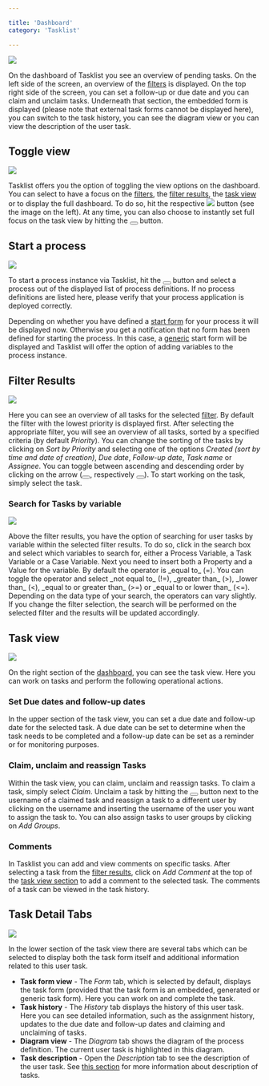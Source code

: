 ```yaml
---

title: 'Dashboard'
category: 'Tasklist'

---
```


<div class="row">
  <div class="col-xs-6 col-sm-6 col-md-3">
    <img data-img-thumb src="ref:asset:/assets/img/implementation-tasklist/tasklist-dashboard-detail.png" />
  </div>
  <div class="col-xs-6 col-sm-6 col-md-9">
    <p>
      On the dashboard of Tasklist you see an overview of pending tasks. On the left side of the screen, an overview of the <a href="ref:#tasklist-filters">filters</a> is displayed. On the top right side of the screen, you can set a follow-up or due date and you can claim and unclaim tasks. Underneath that section, the embedded form is displayed (please note that external task forms cannot be displayed here), you can switch to the task history, you can see the diagram view or you can view the description of the user task.
    </p>
  </div>
</div>

## Toggle view

<div class="row">
  <div class="col-xs-6 col-sm-6 col-md-3">
    <img data-img-thumb src="ref:asset:/assets/img/implementation-tasklist/tasklist-toggle-view.png" />
  </div>
  <div class="col-xs-6 col-sm-6 col-md-9">
    <p>
      Tasklist offers you the option of toggling the view options on the dashboard. You can select to have a focus on the <a href="ref:#tasklist-filters">filters</a>, the <a href="ref:#tasklist-dashboard-filter-results">filter results</a>, the <a href="ref:#tasklist-dashboard-task-view">task view</a> or to display the full dashboard. To do so, hit the respective <img src="ref:asset:/assets/img/implementation-tasklist/tasklist-toggle-view-button.png"></img> button (see the image on the left). At any time, you can also choose to instantly set full focus on the task view by hitting the <button class="btn btn-xs"><i class="glyphicon glyphicon-resize-full"></i></button> button.
    </p>
  </div>
</div>

## Start a process

<div class="row">
  <div class="col-xs-6 col-sm-6 col-md-3">
    <img data-img-thumb src="ref:asset:/assets/img/implementation-tasklist/tasklist-start-process.png" />
  </div>
  <div class="col-xs-6 col-sm-6 col-md-9">
    <p>
      To start a process instance via Tasklist, hit the <button class="btn btn-xs"><i class="glyphicon glyphicon-list-alt"></i></button> button and select a process out of the displayed list of process definitions. If no process definitions are listed here, please verify that your process application is deployed correctly.
    </p>
    <p>
      Depending on whether you have defined a <a href="ref:#task-forms">start form</a> for your process it will be displayed now. Otherwise you get a notification that no form has been defined for starting the process. In this case, a <a href="ref:#task-forms-generic-task-forms">generic</a> start form will be displayed and Tasklist will offer the option of adding variables to the process instance.
    </p>
  </div>
</div>

## Filter Results

<div class="row">
  <div class="col-xs-6 col-sm-6 col-md-3">
    <img data-img-thumb src="ref:asset:/assets/img/implementation-tasklist/tasklist-task-overview.png" />
  </div>
  <div class="col-xs-6 col-sm-6 col-md-9">
    <p>
      Here you can see an overview of all tasks for the selected <a href="ref:#tasklist-filters">filter</a>. By default the filter with the lowest priority is displayed first. After selecting the appropriate filter, you will see an overview of all tasks, sorted by a specified criteria (by default <i>Priority</i>). You can change the sorting of the tasks by clicking on <i>Sort by Priority</i> and selecting one of the options <i>Created (sort by time and date of creation)</i>, <i>Due date</i>, <i>Follow-up date</i>, <i>Task name</i> or <i>Assignee</i>. You can toggle between ascending and descending order by clicking on the arrow (<button class="btn btn-xs"><i class="glyphicon glyphicon-chevron-up"></i></button>, respectively <button class="btn btn-xs"><i class="glyphicon glyphicon-chevron-down"></i></button>). To start working on the task, simply select the task.
    </p>
  </div>
</div>

### Search for Tasks by variable

<div class="row">
  <div class="col-xs-6 col-sm-6 col-md-3">
    <img data-img-thumb src="ref:asset:/assets/img/implementation-tasklist/tasklist-variable-filter.png" />
  </div>
  <div class="col-xs-6 col-sm-6 col-md-9">
    <p>
      Above the filter results, you have the option of searching for user tasks by variable within the selected filter results. To do so, click in the search box and select which variables to search for, either a Process Variable, a Task Variable or a Case Variable. Next you need to insert both a Property and a Value for the variable. By default the operator is _equal to_ (=). You can toggle the operator and select _not equal to_ (!=), _greater than_ (>), _lower than_ (<), _equal to or greater than_ (>=) or _equal to or lower than_ (<=). Depending on the data type of your search, the operators can vary slightly. If you change the filter selection, the search will be performed on the selected filter and the results will be updated accordingly.
    </p>
  </div>
</div>

## Task view

<div class="row">
  <div class="col-xs-6 col-sm-6 col-md-3">
    <img data-img-thumb src="ref:asset:/assets/img/implementation-tasklist/tasklist-task-view.png" />
  </div>
  <div class="col-xs-6 col-sm-6 col-md-9">
    <p>
      On the right section of the <a href="ref:#tasklist-dashboard">dashboard</a>, you can see the task view. Here you can work on tasks and perform the following operational actions.
    </p>
  </div>
</div>

### Set Due dates and follow-up dates

In the upper section of the task view, you can set a due date and follow-up date for the selected task. A due date can be set to determine when the task needs to be completed and a follow-up date can be set as a reminder or for monitoring purposes.

### Claim, unclaim and reassign Tasks

Within the task view, you can claim, unclaim and reassign tasks. To claim a task, simply select _Claim_. Unclaim a task by hitting the <button class="btn btn-xs"><i class="glyphicon glyphicon-remove"></i></button> button next to the username of a claimed task and reassign a task to a different user by clicking on the username and inserting the username of the user you want to assign the task to. You can also assign tasks to user groups by clicking on _Add Groups_.

### Comments

In Tasklist you can add and view comments on specific tasks. After selecting a task from the [filter results](ref:#tasklist-dashboard-filter-results), click on _Add Comment_ at the top of the [task view section](ref:#tasklist-dashboard-task-view) to add a comment to the selected task. The comments of a task can be viewed in the task history.

## Task Detail Tabs

<div class="row">
  <div class="col-xs-6 col-sm-6 col-md-3">
    <img data-img-thumb src="ref:asset:/assets/img/implementation-tasklist/tasklist-task-view.png" />
  </div>
  <div class="col-xs-6 col-sm-6 col-md-9">
    <p>In the lower section of the task view there are several tabs which can be selected to display both the task form itself and additional information related to this user task.
      <ul>
        <li><strong>Task form view</strong> - The <i>Form</i> tab, which is selected by default, displays the task form (provided that the task form is an embedded, generated or generic task form). Here you can work on and complete the task.</li>
        <li><strong>Task history</strong> - The <i>History</i> tab displays the history of this user task. Here you can see detailed information, such as the assignment history, updates to the due date and follow-up dates and claiming and unclaiming of tasks.</li>
        <li><strong>Diagram view</strong> - The <i>Diagram</i> tab shows the diagram of the process definition. The current user task is highlighted in this diagram.</li>
        <li><strong>Task description</strong> - Open the <i>Description</i> tab to see the description of the user task. See <a href="ref:/api-references/bpmn20/#tasks-user-task-description">this section</a> for more information about description of tasks.</li>
      </ul>
    </p>
  </div>
</div>
